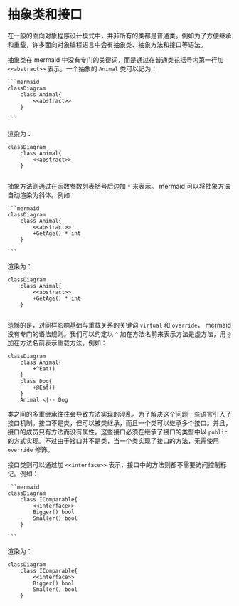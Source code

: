 # 抽象类和接口

在一般的面向对象程序设计模式中，并非所有的类都是普通类。例如为了方便继承和重载，许多面向对象编程语言中会有抽象类、抽象方法和接口等语法。

抽象类在 mermaid 中没有专门的关键词，而是通过在普通类花括号内第一行加 `<<abstract>>` 表示。一个抽象的 `Animal` 类可以记为：

````
```mermaid
classDiagram
    class Animal{
        <<abstract>>
    }
    
```
````

渲染为：

```mermaid
classDiagram
    class Animal{
        <<abstract>>
    }
    
```

抽象方法则通过在函数参数列表括号后边加 `*` 来表示。 mermaid 可以将抽象方法自动渲染为斜体。例如：

````
```mermaid
classDiagram
    class Animal{
        <<abstract>>
        +GetAge() * int
    }
    
```
````

渲染为：

```mermaid
classDiagram
    class Animal{
        <<abstract>>
        +GetAge() * int
    }
    
```

遗憾的是，对同样影响基础与重载关系的关键词 `virtual` 和 `override`， mermaid 没有专门的语法规则。我们可以约定以 `^` 加在方法名前来表示方法是虚方法，用 `@` 加在方法名前表示重载方法。例如：

```mermaid
classDiagram
    class Animal{
        +^Eat()
    }
    class Dog{
        +@Eat()
    }
    Animal <|-- Dog  
```

类之间的多重继承往往会导致方法实现的混乱。为了解决这个问题一些语言引入了接口机制。接口不是类，但可以被类继承，而且一个类可以继承多个接口。并且，接口的成员只有方法而没有属性。这些接口必须在继承了接口的类型中以 `public` 的方式实现。不过由于接口并不是类，当一个类实现了接口的方法，无需使用 `override` 修饰。

接口类则可以通过加 `<<interface>>` 表示，接口中的方法则都不需要访问控制标记。例如：

````
```mermaid
classDiagram
    class IComparable{
        <<interface>>
        Bigger() bool
        Smaller() bool
    }
    
```
````

渲染为：

```mermaid
classDiagram
    class IComparable{
        <<interface>>
        Bigger() bool
        Smaller() bool
    }
    
```
